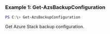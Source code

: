 ### Example 1: Get-AzsBackupConfiguration
```powershell
PS C:\> Get-AzsBackupConfiguration

```

Get Azure Stack backup configuration.

